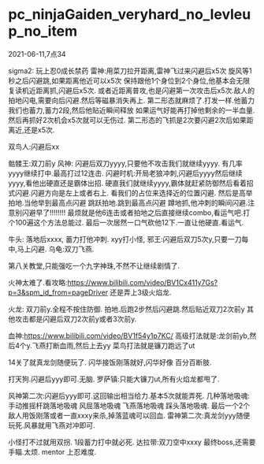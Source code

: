 # pc_ninjaGaiden_veryhard_no_levleup_no_item




2021-06-11,7点34


sigma2: 玩上忍0成长禁药
雷神:用菜刀拉开距离,雷神飞过来闪避后x5次
	 旋风等1秒之后闪避跳,如果距离他近可以x5次
	 保持跟他1个身位到2个身位,他基本会无限复读机近距离抓,闪避后x5次.
	 或者近距离普攻,也是闪避第一次攻击后x5次.敌人的拍地闪电,需要向后闪避.然后等磁暴消失再上.
	 第二形态就麻烦了.打发一样.他蓄力我们也蓄力,蓄力2段,然后他贴近瞬间释放
	 如果运气好能再打掉他剩余的一半血量.然后再抓好2次机会x5次就可以无伤过.
	 第二形态的飞抓是2次要闪避2次后如果距离近,还是x5次.

双鸟人:闪避后xx

骷髅王:双刀前y
风神: 闪避后双刀yyyy,只要他不攻击我们就继续yyyy.
	  有几率yyyy继续打中.最高打过12连击.
	  闪避时机:开局老狼冲刺,闪避后yyyy然后继续yyyy,看他出硬直还是霸体出招.
		  硬直我们就继续yyyy,霸体就赶紧防御然后看着招式闪避.闪避方向是左上或者右上.
		  看我们的占位来选择近的位置闪避.
		  然后是高举拍地.当他举到最高点闪避
		  跳跃拍地.跳到最高点闪避
		  蹲地抓,他冲刺的瞬间闪避.注意别闪避早了!!!!!!!!
		  最烦就是他6连击或者拍地之后直接继续combo,看运气吧.打个100遍这个方法总能过.
		  最后一次居然一口气砍他12下.一直让他硬直.看运气.


牛头: 落地后xxxx, 蓄力打他冲刺.  xyy打小怪,
邪王:闪避后双刀5次y,只要一刀每中,马上闪避.
乌龟:双刀飞燕.


第八关教堂,只能强吃一个九字神珠,不然不让继续剧情了.

火神太难了.看攻略:https://www.bilibili.com/video/BV1Cx411y7Gs?p=3&spm_id_from=pageDriver
还是弄上3级火焰龙.

火龙:
	双刀前y.全程不按住防御.
	拍地.后跑2步然后闪避跳.然后贴近双刀2次前y
	其他攻击都是闪避后双刀2次前y或者3次前y.

血神:https://www.bilibili.com/video/BV1f54y1p7KC/
高级打法就是:龙剑前yb,然后4个y.飞燕打断血雨,然后上去yy
菜鸟打法就是镰刀跑远了ut

14关了就真龙剑随便玩了. 闪华接饭刚落就好,闪华好像 百分百断肢.

打天狗.闪避后yyy即可.无脑.
罗萨镇:只能大镰刀ut,所有火焰龙都甩了.



风神第二次:闪避后yyy即可.这回输出相当给力.基本5次就能弄死.
几种落地吸魂:
手动推摇杆跳落地吸魂
风屈落地吸魂
飞燕落地吸魂
踩头落地吸魂.
最后一个2个敌人用饭刚落或者一直xxxy来杀,掉落蓝魂可以回血.
雷神第二次:真龙剑yyy随便玩死.风暴就用飞燕对冲即可.

小怪打不过就用双拐. 1段蓄力打中就必死.
达拉带:双刀空中xxxy
最终boss,还需要手瞄.太烦. mentor 上忍难度.
